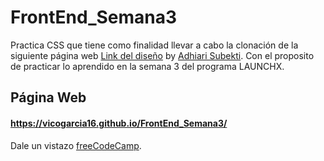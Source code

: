 # FrontEnd_Semana3

Practica CSS que tiene como finalidad llevar a cabo la clonación de la siguiente página web [Link del diseño](https://github.com/vicogarcia16/FrontEnd_Semana3/blob/master/landingVacunaci%C3%B3n.png) by [Adhiari Subekti](https://dribbble.com/Adhiari_is). Con el proposito de practicar lo aprendido en la semana 3 del programa LAUNCHX.

## Página Web

#### https://vicogarcia16.github.io/FrontEnd_Semana3/
<p>Dale un vistazo <a href="https://www.freecodecamp.org/" target="_blank">freeCodeCamp</a>.</p>
